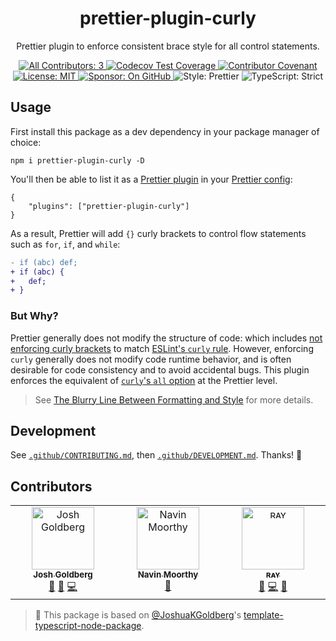 <h1 align="center">prettier-plugin-curly</h1>

<p align="center">Prettier plugin to enforce consistent brace style for all control statements.</p>

<p align="center">
	<a href="#contributors" target="_blank">
<!-- prettier-ignore-start -->
<!-- ALL-CONTRIBUTORS-BADGE:START - Do not remove or modify this section -->
<img alt="All Contributors: 3" src="https://img.shields.io/badge/all_contributors-3-21bb42.svg" />
<!-- ALL-CONTRIBUTORS-BADGE:END -->
<!-- prettier-ignore-end -->
	</a>
	<a href="https://codecov.io/gh/JoshuaKGoldberg/prettier-plugin-curly" target="_blank">
		<img alt="Codecov Test Coverage" src="https://codecov.io/gh/JoshuaKGoldberg/prettier-plugin-curly/branch/main/graph/badge.svg?token=eVIFY4MhfQ"/>
	</a>
	<a href="https://github.com/JoshuaKGoldberg/prettier-plugin-curly/blob/main/.github/CODE_OF_CONDUCT.md" target="_blank">
		<img alt="Contributor Covenant" src="https://img.shields.io/badge/code_of_conduct-enforced-21bb42" />
	</a>
	<a href="https://github.com/JoshuaKGoldberg/prettier-plugin-curly/blob/main/LICENSE.md" target="_blank">
	    <img alt="License: MIT" src="https://img.shields.io/github/license/JoshuaKGoldberg/prettier-plugin-curly?color=21bb42">
    </a>
	<a href="https://github.com/sponsors/JoshuaKGoldberg" target="_blank">
    	<img alt="Sponsor: On GitHub" src="https://img.shields.io/badge/sponsor-on_github-21bb42.svg" />
    </a>
	<img alt="Style: Prettier" src="https://img.shields.io/badge/style-prettier-21bb42.svg" />
    <img alt="TypeScript: Strict" src="https://img.shields.io/badge/typescript-strict-21bb42.svg" />
</p>

## Usage

First install this package as a dev dependency in your package manager of choice:

```shell
npm i prettier-plugin-curly -D
```

You'll then be able to list it as a [Prettier plugin](https://prettier.io/docs/en/plugins.html) in your [Prettier config](https://prettier.io/docs/en/configuration.html):

```jsonc
{
	"plugins": ["prettier-plugin-curly"]
}
```

As a result, Prettier will add `{}` curly brackets to control flow statements such as `for`, `if`, and `while`:

```diff
- if (abc) def;
+ if (abc) {
+   def;
+ }
```

### But Why?

Prettier generally does not modify the structure of code: which includes [not enforcing curly brackets](https://github.com/prettier/prettier/issues/7659) to match [ESLint's `curly` rule](https://eslint.org/docs/latest/rules/curly).
However, enforcing `curly` generally does not modify code runtime behavior, and is often desirable for code consistency and to avoid accidental bugs.
This plugin enforces the equivalent of [`curly`'s `all` option](https://eslint.org/docs/latest/rules/curly#all) at the Prettier level.

> See [The Blurry Line Between Formatting and Style](https://blog.joshuakgoldberg.com/the-blurry-line-between-formatting-and-style) for more details.

## Development

See [`.github/CONTRIBUTING.md`](./.github/CONTRIBUTING.md), then [`.github/DEVELOPMENT.md`](./.github/DEVELOPMENT.md).
Thanks! 💖

## Contributors

<!-- spellchecker: disable -->
<!-- ALL-CONTRIBUTORS-LIST:START - Do not remove or modify this section -->
<!-- prettier-ignore-start -->
<!-- markdownlint-disable -->
<table>
  <tbody>
    <tr>
      <td align="center" valign="top" width="14.28%"><a href="http://www.joshuakgoldberg.com"><img src="https://avatars.githubusercontent.com/u/3335181?v=4?s=100" width="100px;" alt="Josh Goldberg"/><br /><sub><b>Josh Goldberg</b></sub></a><br /><a href="#tool-JoshuaKGoldberg" title="Tools">🔧</a> <a href="#maintenance-JoshuaKGoldberg" title="Maintenance">🚧</a> <a href="https://github.com/JoshuaKGoldberg/prettier-plugin-curly/commits?author=JoshuaKGoldberg" title="Code">💻</a></td>
      <td align="center" valign="top" width="14.28%"><a href="https://navinmoorthy.me/"><img src="https://avatars.githubusercontent.com/u/39694575?v=4?s=100" width="100px;" alt="Navin Moorthy"/><br /><sub><b>Navin Moorthy</b></sub></a><br /><a href="https://github.com/JoshuaKGoldberg/prettier-plugin-curly/issues?q=author%3Anavin-moorthy" title="Bug reports">🐛</a></td>
      <td align="center" valign="top" width="14.28%"><a href="https://mk1.io"><img src="https://avatars.githubusercontent.com/u/58381667?v=4?s=100" width="100px;" alt="ʀᴀʏ"/><br /><sub><b>ʀᴀʏ</b></sub></a><br /><a href="https://github.com/JoshuaKGoldberg/prettier-plugin-curly/commits?author=so1ve" title="Documentation">📖</a> <a href="https://github.com/JoshuaKGoldberg/prettier-plugin-curly/commits?author=so1ve" title="Code">💻</a> <a href="https://github.com/JoshuaKGoldberg/prettier-plugin-curly/issues?q=author%3Aso1ve" title="Bug reports">🐛</a></td>
    </tr>
  </tbody>
</table>

<!-- markdownlint-restore -->
<!-- prettier-ignore-end -->

<!-- ALL-CONTRIBUTORS-LIST:END -->
<!-- spellchecker: enable -->

<!-- You can remove this notice if you don't want it 🙂 no worries! -->

> 💙 This package is based on [@JoshuaKGoldberg](https://github.com/JoshuaKGoldberg)'s [template-typescript-node-package](https://github.com/JoshuaKGoldberg/template-typescript-node-package).
